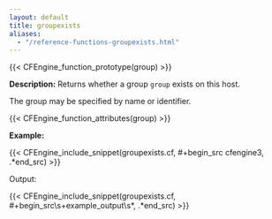 ```yaml
---
layout: default
title: groupexists
aliases:
  - "/reference-functions-groupexists.html"
---
```


{{< CFEngine_function_prototype(group) >}}

**Description:** Returns whether a group `group` exists on this host.

The group may be specified by name or identifier.

{{< CFEngine_function_attributes(group) >}}

**Example:**

{{< CFEngine_include_snippet(groupexists.cf, #\+begin_src cfengine3, .*end_src) >}}

Output:

{{< CFEngine_include_snippet(groupexists.cf, #\+begin_src\s+example_output\s*, .*end_src) >}}
